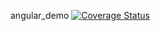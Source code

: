 angular_demo
[![Coverage Status](https://coveralls.io/repos/github/hateko/angular_demo/badge.svg)](https://coveralls.io/github/hateko/angular_demo)
